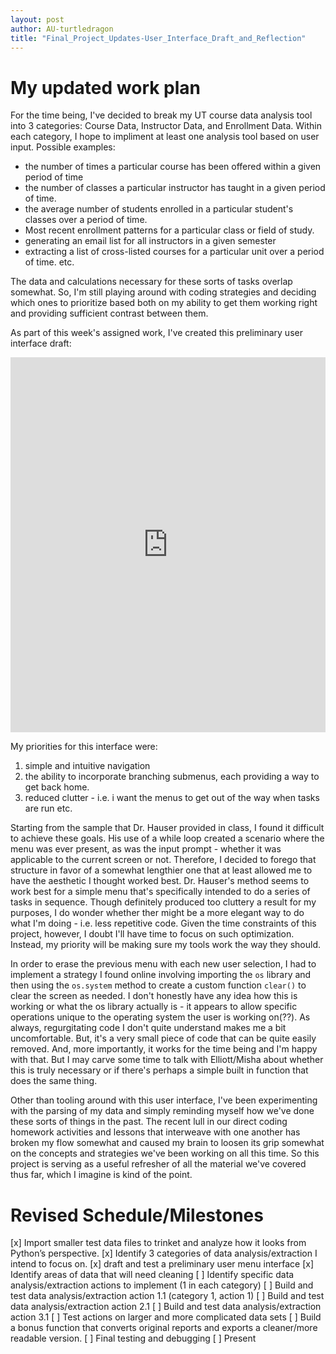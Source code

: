 ```yaml
---
layout: post
author: AU-turtledragon
title: "Final_Project_Updates-User_Interface_Draft_and_Reflection"
---
```

# My updated work plan

For the time being, I've decided to break my UT course data analysis tool into 3 categories:  Course Data, Instructor Data, and Enrollment Data. 
Within each category, I hope to impliment at least one analysis tool based on user input. 
Possible examples:
- the number of times a particular course has been offered within a given period of time
- the number of classes a particular instructor has taught in a given period of time.
- the average number of students enrolled in a particular student's classes over a period of time.
- Most recent enrollment patterns for a particular class or field of study. 
- generating an email list for all instructors in a given semester
- extracting a list of cross-listed courses for a particular unit over a period of time.
etc.

The data and calculations necessary for these sorts of tasks overlap somewhat.  So, I'm still playing around with coding strategies and deciding which ones to prioritize based both on my ability to get them working right and providing sufficient contrast between them. 

As part of this week's assigned work, I've created this preliminary user interface draft:
<iframe src="https://trinket.io/embed/python/4f00509b85" width="100%" height="600" frameborder="0" marginwidth="0" marginheight="0" allowfullscreen></iframe>

My priorities for this interface were:
1. simple and intuitive navigation
2. the ability to incorporate branching submenus, each providing a way to get back home.
3. reduced clutter - i.e. i want the menus to get out of the way when tasks are run etc.

Starting from the sample that Dr. Hauser provided in class, I found it difficult to achieve these goals.  His use of a while loop created a scenario where the menu was ever present, as was the input prompt - whether it was applicable to the current screen or not.  Therefore, I decided to forego that structure in favor of a somewhat lengthier one that at least allowed me to have the aesthetic I thought worked best.  Dr. Hauser's method seems to work best for a simple menu that's specifically intended to do a series of tasks in sequence.  Though definitely produced too cluttery a result for my purposes, I do wonder whether ther might be a more elegant way to do what I'm doing - i.e. less repetitive code.  Given the time constraints of this project, however, I doubt I'll have time to focus on such optimization.  Instead, my priority will be making sure my tools work the way they should. 

In order to erase the previous menu with each new user selection, I had to implement a strategy I found online involving importing the `os` library and then using the `os.system` method to create a custom function `clear()` to clear the screen as needed.  I don't honestly have any idea how this is working or what the os library actually is - it appears to allow specific operations unique to the operating system the user is working on(??).  As always, regurgitating code I don't quite understand makes me a bit uncomfortable.  But, it's a very small piece of code that can be quite easily removed. And, more importantly, it works for the time being and I'm happy with that.  But I may carve some time to talk with Elliott/Misha about whether this is truly necessary or if there's perhaps a simple built in function that does the same thing. 

Other than tooling around with this user interface, I've been experimenting with the parsing of my data and simply reminding myself how we've done these sorts of things in the past.  The recent lull in our direct coding homework activities and lessons that interweave with one another has broken my flow somewhat and caused my brain to loosen its grip somewhat on the concepts and strategies we've been working on all this time.  So this project is serving as a useful refresher of all the material we've covered thus far, which I imagine is kind of the point. 


# Revised Schedule/Milestones

[x] Import smaller test data files to trinket and analyze how it looks from Python’s perspective. 
[x] Identify 3 categories of data analysis/extraction I intend to focus on.
[x] draft and test a preliminary user menu interface
[x] Identify areas of data that will need cleaning
[ ] Identify specific data analysis/extraction actions to implement (1 in each category)
[ ] Build and test data analysis/extraction action 1.1 (category 1, action 1)
[ ] Build and test data analysis/extraction action 2.1
[ ] Build and test data analysis/extraction action 3.1
[ ] Test actions on larger and more complicated data sets
[ ] Build a bonus function that converts original reports and exports a cleaner/more readable version. 
[ ] Final testing and debugging
[ ] Present
